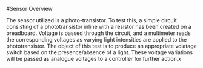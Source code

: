 #Sensor Overview

The sensor utilized is a photo-transistor.  To test this, a simple circuit consisting of a phototransistor inline with a resistor has been created on a breadboard.  Voltage is passed 
through the circuit, and a multimeter reads the corresponding voltages as varying light intensities are applied to the phototransistor.  The object of this test is to produce an 
appropriate volatage switch based on the presence/absence of a light.  These voltage variations will be passed as analogue voltages to a controller for further action.x
